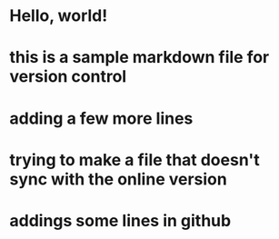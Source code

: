 # Hello, world!
# this is a sample markdown file for version control

# adding a few more lines
# trying to make a file that doesn't sync with the online version

# addings some lines in github
